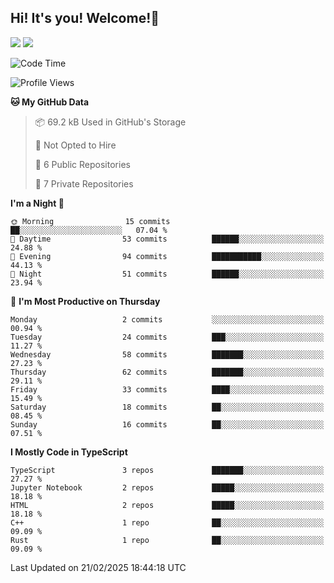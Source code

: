## Hi! It's you! Welcome!👋
<p align="left">
  <img src="https://github-readme-stats.vercel.app/api/top-langs/?username=Shanshuimei&theme=transparent&hide_border=true" />
  <img src="https://github-readme-stats.vercel.app/api/wakatime?username=Shanshuimei&theme=transparent&hide_border=true&layout=compact&langs_count=22" />
</p>

<!--START_SECTION:waka-->
![Code Time](http://img.shields.io/badge/Code%20Time-127%20hrs%2026%20mins-blue)

![Profile Views](http://img.shields.io/badge/Profile%20Views-1-blue)

**🐱 My GitHub Data** 

> 📦 69.2 kB Used in GitHub's Storage 
 > 
> 🚫 Not Opted to Hire
 > 
> 📜 6 Public Repositories 
 > 
> 🔑 7 Private Repositories 
 > 
**I'm a Night 🦉** 

```text
🌞 Morning                15 commits          ██░░░░░░░░░░░░░░░░░░░░░░░   07.04 % 
🌆 Daytime                53 commits          ██████░░░░░░░░░░░░░░░░░░░   24.88 % 
🌃 Evening                94 commits          ███████████░░░░░░░░░░░░░░   44.13 % 
🌙 Night                  51 commits          ██████░░░░░░░░░░░░░░░░░░░   23.94 % 
```
📅 **I'm Most Productive on Thursday** 

```text
Monday                   2 commits           ░░░░░░░░░░░░░░░░░░░░░░░░░   00.94 % 
Tuesday                  24 commits          ███░░░░░░░░░░░░░░░░░░░░░░   11.27 % 
Wednesday                58 commits          ███████░░░░░░░░░░░░░░░░░░   27.23 % 
Thursday                 62 commits          ███████░░░░░░░░░░░░░░░░░░   29.11 % 
Friday                   33 commits          ████░░░░░░░░░░░░░░░░░░░░░   15.49 % 
Saturday                 18 commits          ██░░░░░░░░░░░░░░░░░░░░░░░   08.45 % 
Sunday                   16 commits          ██░░░░░░░░░░░░░░░░░░░░░░░   07.51 % 
```


**I Mostly Code in TypeScript** 

```text
TypeScript               3 repos             ███████░░░░░░░░░░░░░░░░░░   27.27 % 
Jupyter Notebook         2 repos             █████░░░░░░░░░░░░░░░░░░░░   18.18 % 
HTML                     2 repos             █████░░░░░░░░░░░░░░░░░░░░   18.18 % 
C++                      1 repo              ██░░░░░░░░░░░░░░░░░░░░░░░   09.09 % 
Rust                     1 repo              ██░░░░░░░░░░░░░░░░░░░░░░░   09.09 % 
```




 Last Updated on 21/02/2025 18:44:18 UTC
<!--END_SECTION:waka-->
